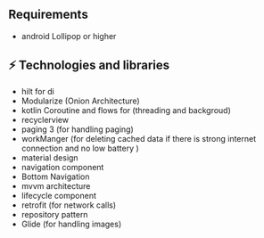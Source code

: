 ## Requirements
 * android Lollipop or higher

## ⚡ Technologies and libraries
* hilt for di
* Modularize (Onion Architecture)
* kotlin Coroutine and flows for (threading and backgroud)
* recyclerview
* paging 3 (for handling paging)
* workManger (for deleting cached data if there is strong internet connection and no low battery )
* material design
* navigation component
* Bottom Navigation 
* mvvm architecture
* lifecycle component
* retrofit (for network calls)
* repository pattern
* Glide (for handling images)
